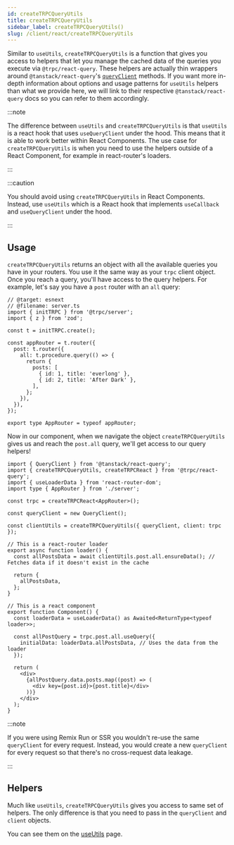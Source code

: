 ```yaml
---
id: createTRPCQueryUtils
title: createTRPCQueryUtils
sidebar_label: createTRPCQueryUtils()
slug: /client/react/createTRPCQueryUtils
---
```


Similar to `useUtils`, `createTRPCQueryUtils` is a function that gives you access to helpers that let you manage the cached data of the queries you execute via `@trpc/react-query`. These helpers are actually thin wrappers around `@tanstack/react-query`'s [`queryClient`](https://tanstack.com/query/v5/docs/reference/QueryClient) methods. If you want more in-depth information about options and usage patterns for `useUtils` helpers than what we provide here, we will link to their respective `@tanstack/react-query` docs so you can refer to them accordingly.

:::note

The difference between `useUtils` and `createTRPCQueryUtils` is that `useUtils` is a react hook that uses `useQueryClient` under the hood. This means that it is able to work better within React Components.
The use case for `createTRPCQueryUtils` is when you need to use the helpers outside of a React Component, for example in react-router's loaders.

:::

:::caution

You should avoid using `createTRPCQueryUtils` in React Components. Instead, use `useUtils` which is a React hook that implements `useCallback` and `useQueryClient` under the hood.

:::

## Usage

`createTRPCQueryUtils` returns an object with all the available queries you have in your routers. You use it the same way as your `trpc` client object. Once you reach a query, you'll have access to the query helpers. For example, let's say you have a `post` router with an `all` query:

```twoslash include server
// @target: esnext
// @filename: server.ts
import { initTRPC } from '@trpc/server';
import { z } from 'zod';

const t = initTRPC.create();

const appRouter = t.router({
  post: t.router({
    all: t.procedure.query(() => {
      return {
        posts: [
          { id: 1, title: 'everlong' },
          { id: 2, title: 'After Dark' },
        ],
      };
    }),
  }),
});

export type AppRouter = typeof appRouter;
```

Now in our component, when we navigate the object `createTRPCQueryUtils` gives us and reach the `post.all` query, we'll get access to our query helpers!

```tsx title="MyPage.tsx"
import { QueryClient } from '@tanstack/react-query';
import { createTRPCQueryUtils, createTRPCReact } from '@trpc/react-query';
import { useLoaderData } from 'react-router-dom';
import type { AppRouter } from './server';

const trpc = createTRPCReact<AppRouter>();

const queryClient = new QueryClient();

const clientUtils = createTRPCQueryUtils({ queryClient, client: trpc });

// This is a react-router loader
export async function loader() {
  const allPostsData = await clientUtils.post.all.ensureData(); // Fetches data if it doesn't exist in the cache

  return {
    allPostsData,
  };
}

// This is a react component
export function Component() {
  const loaderData = useLoaderData() as Awaited<ReturnType<typeof loader>>;

  const allPostQuery = trpc.post.all.useQuery({
    initialData: loaderData.allPostsData, // Uses the data from the loader
  });

  return (
    <div>
      {allPostQuery.data.posts.map((post) => (
        <div key={post.id}>{post.title}</div>
      ))}
    </div>
  );
}
```

:::note

If you were using Remix Run or SSR you wouldn't re-use the same `queryClient` for every request. Instead, you would create a new `queryClient` for every request so that there's no cross-request data leakage.

:::

## Helpers

Much like `useUtils`, `createTRPCQueryUtils` gives you access to same set of helpers. The only difference is that you need to pass in the `queryClient` and `client` objects.

You can see them on the [useUtils](/docs/client/react/useUtils) page.
